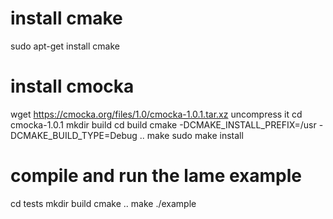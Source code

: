# install cmake
sudo apt-get install cmake

# install cmocka
wget https://cmocka.org/files/1.0/cmocka-1.0.1.tar.xz
uncompress it
cd cmocka-1.0.1
mkdir build
cd build
cmake -DCMAKE_INSTALL_PREFIX=/usr -DCMAKE_BUILD_TYPE=Debug ..
make
sudo make install

# compile and run the lame example
cd tests
mkdir build
cmake ..
make
./example




